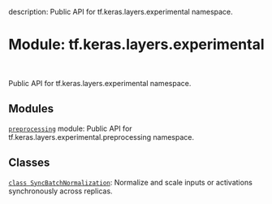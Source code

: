 description: Public API for tf.keras.layers.experimental namespace.

<div itemscope itemtype="http://developers.google.com/ReferenceObject">
<meta itemprop="name" content="tf.keras.layers.experimental" />
<meta itemprop="path" content="Stable" />
</div>

# Module: tf.keras.layers.experimental

<!-- Insert buttons and diff -->

<table class="tfo-notebook-buttons tfo-api nocontent" align="left">

</table>



Public API for tf.keras.layers.experimental namespace.



## Modules

[`preprocessing`](../../../tf/keras/layers/experimental/preprocessing.md) module: Public API for tf.keras.layers.experimental.preprocessing namespace.

## Classes

[`class SyncBatchNormalization`](../../../tf/keras/layers/experimental/SyncBatchNormalization.md): Normalize and scale inputs or activations synchronously across replicas.


